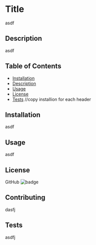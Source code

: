 
# Title
asdf

## Description
asdf

## Table of Contents
* [Installation](#Installation)
* [Description](#Description)
* [Usage](#Usage)
* [License](#License)
* [Tests](#Tests)
//copy installion for each header

## Installation
asdf

## Usage
asdf

## License
GitHub
![badge](https://img.shields.io/cpan/l/Config-Augeas)

## Contributing
dasfj

## Tests
asdfj

